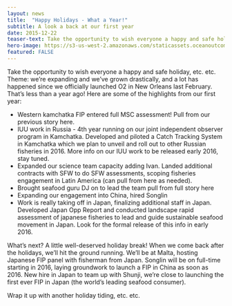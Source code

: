 ```yaml
---
layout: news
title:  "Happy Holidays - What a Year!"
subtitle: A look a back at our first year
date: 2015-12-22
teaser-text: Take the opportunity to wish everyone a happy and safe holiday, etc. etc. Theme, we’re expanding and we’ve grown drastically, and a lot has happened since we officially launched O2 in New Orleans last February. That’s less than a year ago! Here are some of the highlights from our first year
hero-image: https://s3-us-west-2.amazonaws.com/staticassets.oceanoutcomes.org/news+and+analysis/hero+images/science-credibility-success-hero.jpg
featured: FALSE
---
```

Take the opportunity to wish everyone a happy and safe holiday, etc. etc. Theme: we’re expanding and we’ve grown drastically, and a lot has happened since we officially launched O2 in New Orleans last February. That’s less than a year ago! Here are some of the highlights from our first year:

* Western kamchatka FIP entered full MSC assessment! Pull from our previous story here. 
* IUU work in Russia - 4th year running on our joint independent observer program in Kamchatka. Developed and piloted a Catch Tracking System in Kamchatka which we plan to unveil and roll out to other Russian fisheries in 2016. More info on our IUU work to be released early 2016, stay tuned.
* Expanded our science team capacity adding Ivan. Landed additional contracts with SFW to do SFW assessments, scoping fisheries engagement in Latin America (can pull from here as needed).
* Brought seafood guru DJ on to lead the team pull from full story here
* Expanding our engagement into China, hired Songlin
* Work is really taking off in Japan, finalizing additional staff in Japan. Developed Japan Opp Report and conducted landscape rapid assessment of japanese fisheries to lead and guide sustainable seafood movement in Japan. Look for the formal release of this info in early 2016.

What’s next? A little well-deserved holiday break! When we come back after the holidays, we’ll hit the ground running. We’ll be at Malta, hosting Japanese FIP panel with fisherman from Japan. Songlin will be on full-time starting in 2016, laying groundwork to launch a FIP in China as soon as 2016. New hire in Japan to team up with Shunji, we’re close to launching the first ever FIP in Japan (the world’s leading seafood consumer). 

Wrap it up with another holiday tiding, etc. etc.

